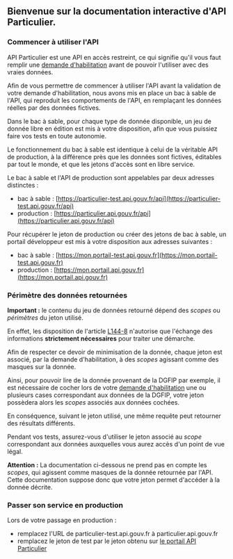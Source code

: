 ## Bienvenue sur la documentation interactive d'API Particulier.

### Commencer à utiliser l'API

API Particulier est une API en accès restreint, ce qui signifie qu'il vous faut remplir une [demande d'habilitation](https://datapass.api.gouv.fr) avant de pouvoir l'utiliser avec des vraies données.

Afin de vous permettre de commencer à utiliser l'API avant la validation de votre demande d'habilitation, nous avons mis en place un bac à sable de l'API, qui reproduit les comportements de l'API, en remplaçant les données réelles par des données fictives.

Dans le bac à sable, pour chaque type de donnée disponible, un jeu de donnée libre en édition est mis à votre disposition, afin que vous puissiez faire vos tests en toute autonomie.

Le fonctionnement du bac à sable est identique à celui de la véritable API de production, à la différence près que les données sont fictives, éditables par tout le monde, et que les jetons d'accès sont en libre service.

Le bac à sable et l'API de production sont appelables par deux adresses distinctes :

- bac à sable : [https://particulier-test.api.gouv.fr/api](https://particulier-test.api.gouv.fr/api)
- production : [https://particulier.api.gouv.fr/api](https://particulier.api.gouv.fr/api)

Pour récupérer le jeton de production ou créer des jetons de bac à sable, un portail développeur est mis à votre disposition aux adresses suivantes :

- bac à sable : [https://mon.portail-test.api.gouv.fr](https://mon.portail-test.api.gouv.fr)
- production : [https://mon.portail.api.gouv.fr](https://mon.portail.api.gouv.fr)

### Périmètre des données retournées

**Important :** le contenu du jeu de données retourné dépend des _scopes_ ou _périmètres_ du jeton utilisé.

En effet, les disposition de l'article [L144-8](https://www.legifrance.gouv.fr/affichCodeArticle.do?cidTexte=LEGITEXT000031366350&idArticle=LEGIARTI000031367412&dateTexte=&categorieLien=cid) n'autorise que l'échange des informations **strictement nécessaires** pour traiter une démarche.

Afin de respecter ce devoir de minimisation de la donnée, chaque jeton est associé, par la demande d'habilitation, à des _scopes_ agissant comme des masques sur la donnée.

Ainsi, pour pouvoir lire de la donnée provenant de la DGFIP par exemple, il est nécessaire de cocher lors de votre [demande d'habilitation](https://datapass.api.gouv.fr) une ou plusieurs cases correspondant aux données de la DGFIP, votre jeton possèdera alors les _scopes_ associés aux données cochées.

En conséquence, suivant le jeton utilisé, une même requête peut retourner des résultats différents.

Pendant vos tests, assurez-vous d'utiliser le jeton associé au _scope_ correspondant aux données auxquelles vous aurez accès d'un point de vue légal.

**Attention :** La documentation ci-dessous ne prend pas en compte les _scopes_, qui agissent comme masques de la donnée retournée par l'API. Cette documentation suppose donc que votre jeton permet d'accéder à la donnée décrite.

### Passer son service en production

Lors de votre passage en production :

- remplacez l'URL de particulier-test.api.gouv.fr à particulier.api.gouv.fr
- remplacez le jeton de test par le jeton obtenu sur [le portail API Particulier](https://mon.portail.api.gouv.fr)
